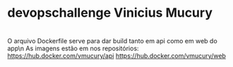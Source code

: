 # devopschallenge Vinicius Mucury
#
O arquivo Dockerfile serve para dar build tanto em api como em web do app\n
As imagens estão em nos repositórios:
  https://hub.docker.com/vmucury/api
  https://hub.docker.com/vmucury/web

